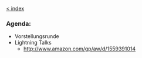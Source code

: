 [< index](/wiki/rheinmain/index)

### Agenda:

* Vorstellungsrunde
* Lightning Talks
  * http://www.amazon.com/gp/aw/d/1559391014
